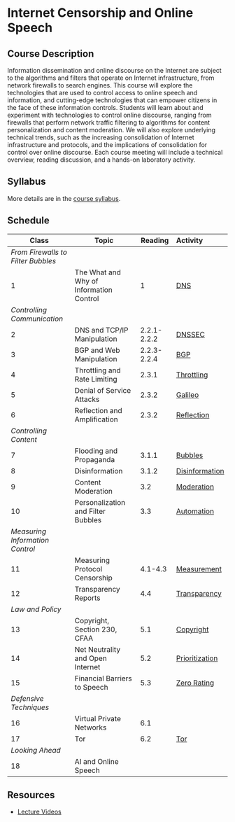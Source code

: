 # Internet Censorship and Online Speech

## Course Description 

Information dissemination and online discourse on the Internet are
subject to the algorithms and filters that operate on Internet
infrastructure, from network firewalls to search engines. This course
will explore the technologies that are used to control access to online
speech and information, and cutting-edge technologies that can empower
citizens in the face of these information controls. Students will learn
about and experiment with technologies to control online discourse,
ranging from firewalls that perform network traffic filtering to
algorithms for content personalization and content moderation. We will
also explore underlying technical trends, such as the increasing
consolidation of Internet infrastructure and protocols, and the
implications of consolidation for control over online discourse. Each
course meeting will include a technical overview, reading discussion,
and a hands-on laboratory activity.

## Syllabus

More details are in the [course syllabus](syllabus.md).

## Schedule


| **Class**                          | **Topic**                               | **Reading** | **Activity**                                   |
|------------------------------------|-----------------------------------------|-------------|:-----------------------------------------------|
| *From Firewalls to Filter Bubbles* |                                         |             |                                                |
| 1                                  | The What and Why of Information Control | 1           | [DNS](activities/dns.md)                       |
| *Controlling Communication*        |                                         |             |                                                |
| 2                                  | DNS and TCP/IP Manipulation             | 2.2.1-2.2.2 | [DNSSEC](activities/dnssec.md)                 |
| 3                                  | BGP and Web Manipulation                | 2.2.3-2.2.4 | [BGP](activities/bgp.md)                       |
| 4                                  | Throttling and Rate Limiting            | 2.3.1       | [Throttling](activities/throttling.md)         |
| 5                                  | Denial of Service Attacks               | 2.3.2       | [Galileo](activities/ddos.md)                  |
| 6                                  | Reflection and Amplification            | 2.3.2       | [Reflection](activities/reflection.md)         |
| *Controlling Content*              |                                         |             |                                                |
| 7                                  | Flooding and Propaganda                 | 3.1.1       | [Bubbles](activities/bubbles.md)               |
| 8                                  | Disinformation                          | 3.1.2       | [Disinformation](activities/disinformation.md) |
| 9                                  | Content Moderation                      | 3.2         | [Moderation](activities/moderation.md)         |
| 10                                 | Personalization and Filter Bubbles      | 3.3         | [Automation](activities/automation.md)         |
| *Measuring Information Control*    |                                         |             |
| 11                                 | Measuring Protocol Censorship           | 4.1-4.3     | [Measurement](activities/measurement.md)       |
| 12                                 | Transparency Reports                    | 4.4         | [Transparency](activities/transparency.md)     |
| *Law and Policy*                   |                                         |             |                                                |
| 13                                 | Copyright, Section 230, CFAA            | 5.1         | [Copyright](activities/copyright.md)           |
| 14                                 | Net Neutrality and Open Internet        | 5.2         | [Prioritization](activities/prioritization.md) |
| 15                                 | Financial Barriers to Speech            | 5.3         | [Zero Rating](activities/zero-rating.md)       |
| *Defensive Techniques*             |                                         |             |                                                |
| 16                                 | Virtual Private Networks                | 6.1         |                                                |
| 17                                 | Tor                                     | 6.2         | [Tor](activities/tor.md)                       |
| *Looking Ahead*                    |                                         |             |                                                | 
| 18                                 | AI and Online Speech                    |             |                                                |

## Resources

* [Lecture
  Videos](https://youtube.com/playlist?list=PLpherdrLyny9vAH3GUofYRu4Ig8wY9Lho)
